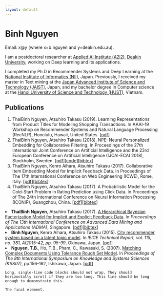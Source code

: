 ```yaml
---
layout: default
---
```

# Binh Nguyen
Email: x@y (where x=b.nguyen and y=deakin.edu.au).

I am a postdoctoral researcher at <a href="https://a2i2.deakin.edu.au">Applied AI Institute (A2I2)</a>, <a href="https://www.deakin.edu.au">Deakin University</a>, working on Deep learning and its applications.

I completed my Ph.D in Recommender Systems and Deep Learning at the <a href="http://www.nii.ac.jp/graduate/en/">National Institute of Informatics (NII)</a>, Japan. Previously, I received my master in Text mining at the <a href="https://www.jaist.ac.jp/english/">Japan Advanced Institute of Science and Technology (JAIST)</a>, Japan, and my bachelor degree in Computer science at the <a href="https://en.hust.edu.vn/home">Hanoi University of Science and Technology (HUST)</a>, Vietnam.

## Publications
1. ThaiBinh Nguyen, Atsuhiro Takasu (2019). Learning Representations from Product Titles for Modeling Shopping Transactions. In AAAI-19 Workshop on Recommender Systems and Natural Language Processing (RecNLP), Honolulu, Hawaii, United States. [<a href='https://recnlp2019.github.io/papers/RecNLP2019_paper_7.pdf' target="_blank">pdf</a>]
1. ThaiBinh Nguyen, Atsuhiro Takasu (2018). NPE: Neural Personalized Embedding for Collaborative Filtering. In Proceedings of the 27th International Joint Conference on Artificial Intelligence and the 23rd European Conference on Artificial Intelligence (IJCAI-ECAI 2018), Stockholm, Sweden. [<a href='http://binhnguyen.me/papers/npe_ijcai18.pdf' target="_blank">pdf</a>][<a href="https://github.com/nguyenthaibinh/NPE"  target="_blank">code</a>][<a href="http://nguyenthaibinh.github.io/bibtex.html#nguyen2018npe">bibtex</a>]
1. ThaiBinh Nguyen, Kenro Aihara, Atsuhiro Takasu (2017). Collaborative Item Embedding Model for Implicit Feedback Data. In Proceedings of The 17th International Conference on Web Engineering (ICWE), Rome, Italy. [<a href='http://binhnguyen.me/papers/icwe2017.pdf' target="_blank">pdf</a>][<a href="http://nguyenthaibinh.github.io/bibtex.html#nguyen2017collaborative">bibtex</a>]
1. ThaiBinh Nguyen</b>, Atsuhiro Takasu (2017). A Probabilistic Model for the Cold-Start Problem in Rating Prediction using Click Data. In Proceedings of The 24th International Conference on Neural Information Processing (ICONIP), Guangzhou, China. [<a href='http://binhnguyen.me/papers/iconip2017.pdf' target="_blank">pdf</a>][<a href="http://nguyenthaibinh.github.io/bibtex.html#nguyen2017probabilistic">bibtex</a>]
  <li><b>ThaiBinh Nguyen</b>, Atsuhiro Takasu (2017). <u>A Hierarchical Bayesian Factorization Model for Implicit and Explicit Feedback Data</u>. In <i>Proceedings of&nbsp;The 13th International Conference on Advanced Data Mining and Applications (ADMA)</i>, Singapore. [<a href='http://binhnguyen.me/papers/adma2017.pdf' target="_blank">pdf</a>][<a href="http://nguyenthaibinh.github.io/bibtex.html#nguyen2017hierarchical">bibtex</a>]</li>
  <li><b>Binh Nguyen</b>, Kenro Aihara, Atsuhiro Takasu (2015). <u>City recommender system based on a latent topic model</u>. In <i>IEICE Technical Report, vol. 115, no. 381, AI2015-42, pp. 95-99</i>, Okinawa, Japan. [<a href='http://binhnguyen.me/papers/city_rec2015.pdf' target="_blank">pdf</a>]</li>
  <li><b>Nguyen, T.B</b>., Ho, T.B., Pham, C., Kawasaki, S. (2007). <u>Matching Complex Documents Using Tolerance Rough Set Model</u>. In <i>Proceedings of The 8th International Symposium on Knowledge and Systems Sciences (KSS07)</i>, pp.156-162, Ishikawa, Japan. [<a href='http://binhnguyen.me/papers/kss2007.pdf' target="_blank">pdf</a>]</li>
</ul>

```
Long, single-line code blocks should not wrap. They should horizontally scroll if they are too long. This line should be long enough to demonstrate this.
```

```
The final element.
```
